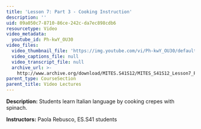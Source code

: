 ```yaml
---
title: 'Lesson 7: Part 3 - Cooking Instruction'
description: ''
uid: 09a050c7-8710-86ce-242c-da7ec898cdb6
resourcetype: Video
video_metadata:
  youtube_id: Ph-kwY_OU30
video_files:
  video_thumbnail_file: 'https://img.youtube.com/vi/Ph-kwY_OU30/default.jpg'
  video_captions_file: null
  video_transcript_file: null
  archive_url: >-
    http://www.archive.org/download/MITES.S41S12/MITES_S41S12_Lesson7_Part3_300k.mp4
parent_type: CourseSection
parent_title: Video Lectures
---
```


**Description:** Students learn Italian language by cooking crepes with spinach.

**Instructors:** Paola Rebusco, ES.S41 students
